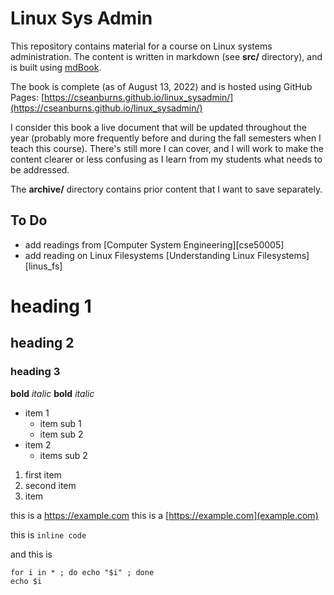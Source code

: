 # Linux Sys Admin

This repository contains material
for a course on Linux systems administration.
The content is written in markdown (see **src/** directory),
and is built using [mdBook][mdbook].

The book is complete (as of August 13, 2022)
and is hosted using GitHub Pages:
[https://cseanburns.github.io/linux_sysadmin/](https://cseanburns.github.io/linux_sysadmin/)

I consider this book a live document that will
be updated throughout the year
(probably more frequently before and
during the fall semesters when I teach this course).
There's still more I can cover, and
I will work to make the content clearer or less confusing
as I learn from my students what needs to be addressed.

The **archive/** directory contains
prior content that I want to save separately.

## To Do

- add readings from [Computer System Engineering][cse50005]
- add reading on Linux Filesystems [Understanding Linux Filesystems][linus_fs]

[mdbook]:https://github.com/rust-lang/mdBook
[cse5005]:https://natalieagus.github.io/50005/
[linux_fs]:https://www.linuxjournal.com/content/understanding-linux-filesystems-inodes-block-sizes-and-data-structures

# heading 1
## heading 2
### heading 3

**bold** *italic* **bold** _italic_ 

* item 1
  * item sub 1
  * item sub 2
* item 2
  * items sub 2

1. first item
2. second item
3. item

this is a https://example.com 
this is a [https://example.com](example.com)

this is `inline code`

and this is 

```
for i in * ; do echo "$i" ; done
echo $i
```


